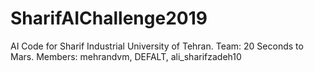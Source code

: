# SharifAIChallenge2019
AI Code for Sharif Industrial University of Tehran. Team: 20 Seconds to Mars. Members: mehrandvm, DEFALT, ali_sharifzadeh10
